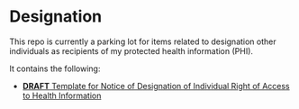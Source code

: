 Designation
===========

This repo is currently a parking lot for items related to designation other individuals as recipients of my protected health information (PHI).

It contains the following:


 * [__DRAFT__ Template for  Notice of Designation of Individual Right of Access to Health Information](https://github.com/TransparentHealth/delegation/blob/master/IRAD.md)
 
